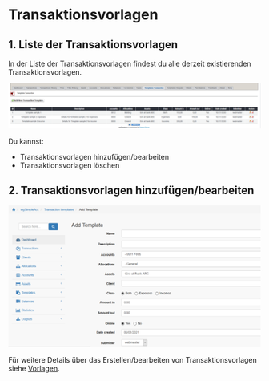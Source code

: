 # Transaktionsvorlagen

## 1. Liste der Transaktionsvorlagen

In der Liste der Transaktionsvorlagen findest du alle derzeit existierenden Transaktionsvorlagen.

![Liste der Transaktionsvorlagen](../../.gitbook/assets/de/admin_tratemplates.png)

Du kannst:

* Transaktionsvorlagen hinzufügen/bearbeiten
* Transaktionsvorlagen löschen

## 2. Transaktionsvorlagen hinzufügen/bearbeiten

![Transaktionsvorlagen hinzufügen/bearbeiten](../../.gitbook/assets/de/templates_tra_1.png)

Für weitere Details über das Erstellen/bearbeiten von Transaktionsvorlagen siehe [Vorlagen](../the-user-side/templates.md).
